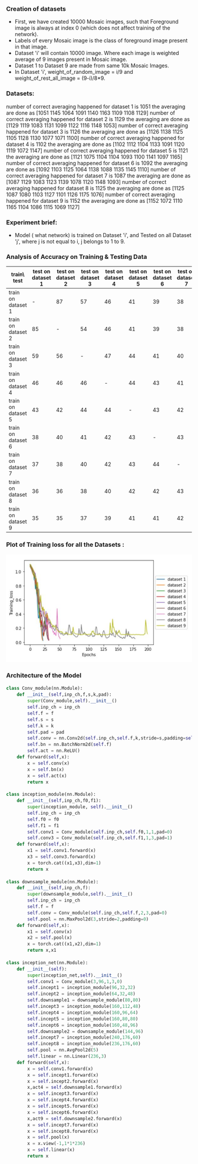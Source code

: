 ### Creation of datasets
- First, we have created 10000 Mosaic images, such that Foreground image is always at index 0 (which does not affect training of the network).
- Labels of every Mosaic image is the class of foreground image present in that image.
- Dataset 'i' will contain 10000 image. Where each image is weighted average of 9 images present in Mosaic image. 
- Dataset 1 to Dataset 9 are made from same 10k Mosaic Images.
- In Dataset 'i', weight_of_random_image = i/9 and weight_of_rest_all_image = (9-i)/8*9. 

### Datasets:
number of correct averaging happened for dataset 1 is 1051
the averaging are done as  [1051 1145 1064 1091 1140 1163 1109 1108 1129]
number of correct averaging happened for dataset 2 is 1129
the averaging are done as  [1129 1119 1083 1131 1099 1122 1116 1148 1053]
number of correct averaging happened for dataset 3 is 1126
the averaging are done as  [1126 1138 1125 1105 1128 1130 1077 1071 1100]
number of correct averaging happened for dataset 4 is 1102
the averaging are done as  [1102 1112 1104 1133 1091 1120 1119 1072 1147]
number of correct averaging happened for dataset 5 is 1121
the averaging are done as  [1121 1075 1104 1104 1093 1100 1141 1097 1165]
number of correct averaging happened for dataset 6 is 1092
the averaging are done as  [1092 1103 1125 1064 1138 1088 1135 1145 1110]
number of correct averaging happened for dataset 7 is 1087
the averaging are done as  [1087 1129 1083 1123 1139 1078 1120 1148 1093]
number of correct averaging happened for dataset 8 is 1125
the averaging are done as  [1125 1087 1080 1103 1127 1101 1126 1175 1076]
number of correct averaging happened for dataset 9 is 1152
the averaging are done as  [1152 1072 1110 1165 1104 1086 1115 1069 1127]

### Experiment brief:
- Model ( what network) is trained on Dataset 'i', and Tested on all Dataset 'j', where j is not equal to i, j belongs to 1 to 9.


### Analysis of Accuracy on Training & Testing Data

| train\ test  | test on dataset 1 | test on dataset 2 | test on dataset 3 | test on dataset 4 | test on dataset 5 | test on dataset 6 | test on dataset 7 | test on dataset 8 | test on dataset 9|
|----------|-----|-----|-----|-----|-----|-----|-----|-----|----|
| train on dataset 1      | - | 87| 57 | 46 | 41 | 39| 38 | 38 | 37 |
| train on dataset 2      | 85 | - | 54 | 46 | 41 | 39 | 38 | 37 | 36 |
| train on dataset 3      | 59 | 56 | - | 47 | 44 | 41 |40 | 38 | 38 |     
| train on dataset 4      | 46 | 46 | 46 | - | 44 | 43 | 41 | 40 | 40 |
| train on dataset 5      | 43 | 42| 44 | 44 | - | 43 | 42 | 42| 41| 
| train on dataset 6      | 38 | 40 | 41 | 42 | 43 | - | 43 | 42 | 42 | 
| train on dataset 7      | 37 | 38 | 40| 42 |43| 44 | - | 43| 43 | 
| train on dataset 8      | 36 | 36| 38 | 40 | 42 | 42 | 43 | - | 42 | 
| train on dataset 9      | 35 | 35 | 37 | 39 | 41| 41 | 42 | 42 | - | 


### Plot of Training loss for all the Datasets :
 ![](train_loss.JPG)



### Architecture of the Model
```python
class Conv_module(nn.Module):
    def __init__(self,inp_ch,f,s,k,pad):
        super(Conv_module,self).__init__()
        self.inp_ch = inp_ch
        self.f = f
        self.s = s 
        self.k = k 
        self.pad = pad
        self.conv = nn.Conv2d(self.inp_ch,self.f,k,stride=s,padding=self.pad)
        self.bn = nn.BatchNorm2d(self.f)
        self.act = nn.ReLU()
    def forward(self,x):
        x = self.conv(x)
        x = self.bn(x)
        x = self.act(x)
        return x
        
class inception_module(nn.Module):
    def __init__(self,inp_ch,f0,f1):
        super(inception_module, self).__init__()
        self.inp_ch = inp_ch
        self.f0 = f0
        self.f1 = f1
        self.conv1 = Conv_module(self.inp_ch,self.f0,1,1,pad=0)
        self.conv3 = Conv_module(self.inp_ch,self.f1,1,3,pad=1)
    def forward(self,x):
        x1 = self.conv1.forward(x)
        x3 = self.conv3.forward(x)
        x = torch.cat((x1,x3),dim=1)
        return x
        
class downsample_module(nn.Module):
    def __init__(self,inp_ch,f):
        super(downsample_module,self).__init__()
        self.inp_ch = inp_ch
        self.f = f
        self.conv = Conv_module(self.inp_ch,self.f,2,3,pad=0)
        self.pool = nn.MaxPool2d(3,stride=2,padding=0)
    def forward(self,x):
        x1 = self.conv(x)
        x2 = self.pool(x)
        x = torch.cat((x1,x2),dim=1)
        return x,x1

class inception_net(nn.Module):
    def __init__(self):
        super(inception_net,self).__init__()
        self.conv1 = Conv_module(3,96,1,3,0)
        self.incept1 = inception_module(96,32,32)
        self.incept2 = inception_module(64,32,48)
        self.downsample1 = downsample_module(80,80)
        self.incept3 = inception_module(160,112,48)
        self.incept4 = inception_module(160,96,64)
        self.incept5 = inception_module(160,80,80)
        self.incept6 = inception_module(160,48,96)
        self.downsample2 = downsample_module(144,96)
        self.incept7 = inception_module(240,176,60)
        self.incept8 = inception_module(236,176,60)
        self.pool = nn.AvgPool2d(5)
        self.linear = nn.Linear(236,3)
    def forward(self,x):
        x = self.conv1.forward(x)
        x = self.incept1.forward(x)
        x = self.incept2.forward(x)
        x,act4 = self.downsample1.forward(x)
        x = self.incept3.forward(x)
        x = self.incept4.forward(x)
        x = self.incept5.forward(x)
        x = self.incept6.forward(x)
        x,act9 = self.downsample2.forward(x)
        x = self.incept7.forward(x)
        x = self.incept8.forward(x)
        x = self.pool(x)
        x = x.view(-1,1*1*236)
        x = self.linear(x) 
        return x

```


